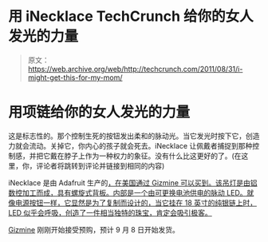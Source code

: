 # 用 iNecklace TechCrunch 给你的女人发光的力量

> 原文：<https://web.archive.org/web/http://techcrunch.com/2011/08/31/i-might-get-this-for-my-mom/>

# 用项链给你的女人发光的力量

这是标志性的。那个控制生死的按钮发出柔和的脉动光。当它发光时按下它，创造力就会流动。关掉它，你内心的孩子就会死去。iNecklace 让佩戴者捕捉到那种控制感，并把它戴在脖子上作为一种权力的象征。没有什么比这更好的了。(在这里，你，评论者将跳转到评论并链接到相同的内容)

iNecklace 是由 Adafruit 生产的[，在美国通过 Gizmine 可以买到。该吊灯是由铝数控加工而成，具有螺旋式背板。内部是一个由可更换电池供电的脉动 LED。就像电源按钮一样，它显然是为了复制而设计的，当它挂在 18 英寸的纯银链上时，LED 似乎会呼吸，创造了一件相当独特的珠宝，肯定会吸引极客。](https://web.archive.org/web/20230204233804/http://www.adafruit.com/inecklace)

[Gizmine](https://web.archive.org/web/20230204233804/http://www.gizmine.com/hgz1/inecklace/inecklace.shtml) 刚刚开始接受预购，预计 9 月 8 日开始发货。